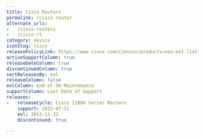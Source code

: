 ```yaml
---
title: Cisco Routers
permalink: /cisco-router
alternate_urls:
-   /cisco-routers
-   /cisco-rt
category: device
iconSlug: cisco
releasePolicyLink: https://www.cisco.com/c/en/us/products/eos-eol-listing.html
activeSupportColumn: true
releaseDateColumn: true
discontinuedColumn: true
sortReleasesBy: eol
releaseColumn: false
eolColumn: End of SW Maintenance
supportColumn: Last Date of Support
releases:
-   releaseCycle: Cisco 12000 Series Routers
    support: 2012-07-31
    eol: 2013-11-31
    discontinued: true
    
---
```

